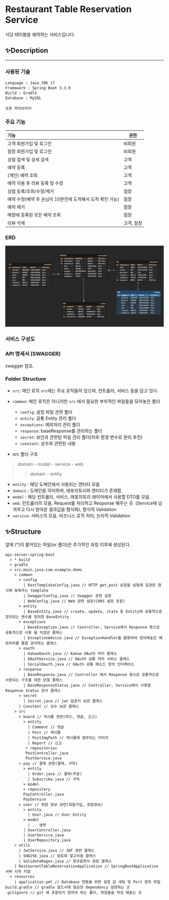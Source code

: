 # Restaurant Table Reservation Service
식당 테이블을 예약하는 서비스입니다.


## ✨Description
- - -
### 사용된 기술
```
Language : Java JDK 17
Framework : Spring Boot 3.3.0
Build : Gradle
Database : MySQL

오픈 라이브러리
```

### 주요 기능

| 기능                                  | 권한     |
|:------------------------------------|--------|
| 고객 회원가입 및 로그인                       | 비회원    |
| 점장 회원가입 및 로그인                       | 비회원    |
| 상점 검색 및 상세 검색                       | 고객     |
| 예약 등록                               | 고객     |
| (개인) 예약 조회                          | 고객     |
| 예약 이용 후 리뷰 등록 및 수정                  | 고객     |
| 상점 등록/조회/수정/제거                      | 점장     |
| 예약 수정(예약 후 손님이 10분전에 도착해서 도착 확인 가능) | 점장     |
| 예약 제거                               | 점장     |
| 매장에 등록된 모든 예약 조회                    | 점장     |
| 리뷰 삭제                               | 고객, 점장 |

### ERD

![erd](./erd.png)

### 서비스 구성도



### API 명세서 (SWAGGER)
swagger 참조.

### Folder Structure
- `src`: 메인 로직
  `src`에는 주요 로직들이 있으며, 컨트롤러, 서비스 등을 담고 있다.
- `common`: 메인 로직은 아니지만 `src` 에서 필요한 부차적인 파일들을 모아놓은 폴더
    - `config`: 설정 파일 관련 폴더
    - `entity`: 공통 Entity 관리 폴더
    - `exceptions`: 예외처리 관리 폴더
    - `response`: baseResponse를 관리하는 폴더
    - `secret`: 보안과 관련된 파일 관리 폴더(차후 환경 변수로 분리 추천)
    - `constant`: 상수와 관련된 내용


- src 폴더 구조
> domain - model - service - web
>   > domain - entity

- `entity` : 해당 도메인에서 사용되는 엔티티 모음
- `domain` : 도메인을 의미하며, 레포지토리와 엔티티가 존재함.
- `model` : 해당 컨트롤러, 서비스, 레포지토리 레이어에서 사용할 DTO를 모음.
- `web`: 컨트롤러의 모음. Request를 처리하고 Response 해주는 곳. (Service에 넘겨주고 다시 받아온 결과값을 형식화), 형식적 Validation
- `service`: 서비스의 모음. 비즈니스 로직 처리, 논리적 Validation

## ✨Structure
앞에 (*)이 붙어있는 파일(or 폴더)은 추가적인 과정 이후에 생성된다.
```text
api-server-spring-boot
  > * build
  > gradle
  > src.main.java.com.example.demo
    > common
      > config
        | RestTemplateConfig.java // HTTP get,post 요청을 날릴때 일정한 형식에 맞춰주는 template
        | SwaggerConfig.java // Swagger 관련 설정
        | WebConfig.java // Web 관련 설정(CORS 설정 포함)
      > entity
        | BaseEntity.java // create, update, state 등 Entity에 공통적으로 정의되는 변수를 정의한 BaseEntity
      > exceptions
        | BaseException.java // Controller, Service에서 Response 용으로 공통적으로 사용 될 익셉션 클래스
        | ExceptionAdvice.java // ExceptionHandler를 활용하여 정의해놓은 예외처리를 통합 관리하는 클래스
      > oauth
        | KakaoOauth.java // Kakao OAuth 처리 클래스
        | OAuthService.java // OAuth 공통 처리 서비스 클래스
        | SocialOauth.java // OAuth 공통 메소드 정의 인터페이스
      > response
        | BaseResponse.java // Controller 에서 Response 용으로 공통적으로 사용되는 구조를 위한 모델 클래스
        | BaseResponseStatus.java // Controller, Service에서 사용할 Response Status 관리 클래스 
      > secret
        | Secret.java // jwt 암호키 보관 클래스
      | Constant // 상수 보관 클래스
    > src
      > board // 게시물 관련(피드, 댓글, 신고)
        > entity
          | Comment // 댓글
          | Post // 게시물
          | PostImgPath // 게시물에 첨부되는 이미지 
          | Report // 신고
         > repositories
         PostController.java
         PostService.java
      > pay // 결제 관련(결제, 구독)
        > entity
          | Order.java // 결제(주문) 
          | Subscribe.java // 구독
        > model
        > repository
        PayController.java
        PayService
      > user // 회원 정보 관련(회원가입, 회원정보)
        > entity
          | User.java // User Entity
        > model
          | .. 생략 
        | UserController.java
        | UserService.java
        | UserRepository.java
    > utils
      | JwtService.java // JWT 관련 클래스
      | SHA256.java // 암호화 알고리즘 클래스
      | ValidateRegex.java // 정규표현식 관련 클래스
    | RestaurantTableReservationApplication // SpringBootApplication 서버 시작 지점
  > resources
    | application.yml // Database 연동을 위한 설정 값 세팅 및 Port 정의 파일
build.gradle // gradle 빌드시에 필요한 dependency 설정하는 곳
.gitignore // git 에 포함되지 않아야 하는 폴더, 파일들을 작성 해놓는 곳

```
